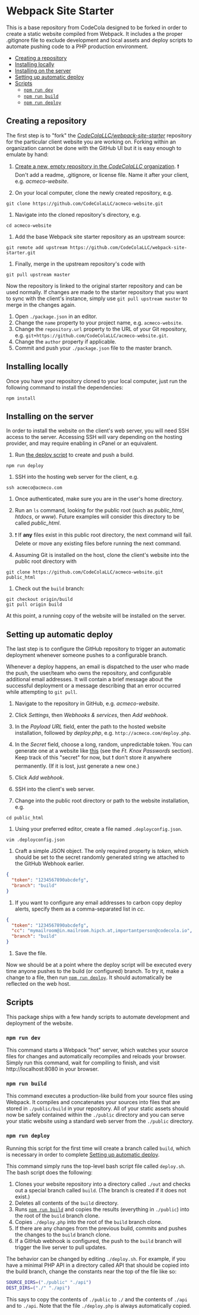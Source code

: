 # Webpack Site Starter

This is a base repository from CodeCola designed to be forked in order to create a static website compiled from Webpack. It includes a the proper .gitignore file to exclude development and local assets and deploy scripts to automate pushing code to a PHP production environment.

* [Creating a repository](#creating-a-repository)
* [Installing locally](#installing-locally)
* [Installing on the server](#installing-on-the-server)
* [Setting up automatic deploy](#setting-up-automatic-deploy)
* [Scripts](#scripts)
  * [`npm run dev`](#npm-run-dev)
  * [`npm run build`](#npm-run-build)
  * [`npm run deploy`](#npm-run-deploy)

## Creating a repository

The first step is to "fork" the *[CodeColaLLC/webpack-site-starter](https://github.com/CodeColaLLC/webpack-site-starter)* repository for the particular client website you are working on. Forking within an organization cannot be done with the GitHub UI but it is easy enough to emulate by hand:

1. [Create a new, empty repository in the *CodeColaLLC* organization](https://github.com/organizations/CodeColaLLC/repositories/new). ❗ Don't add a readme, .gitignore, or license file. Name it after your client, e.g. *acmeco-website*.

1. On your local computer, clone the newly created repository, e.g.
  ```
  git clone https://github.com/CodeColaLLC/acmeco-website.git
  ```

1. Navigate into the cloned repository's directory, e.g.
  ```
  cd acmeco-website
  ```

1. Add the base Webpack site starter repository as an upstream source:
  ```
  git remote add upstream https://github.com/CodeColaLLC/webpack-site-starter.git
  ```

1. Finally, merge in the upstream repository's code with
  ```
  git pull upstream master
  ```

Now the repository is linked to the original starter repository and can be used normally. If changes are made to the starter repository that you want to sync with the client's instance, simply use `git pull upstream master` to merge in the changes again.

1. Open `./package.json` in an editor.
1. Change the `name` property to your project name, e.g. `acmeco-website`.
1. Change the `repository.url` property to the URL of your Git repository, e.g. `git+https://github.com/CodeColaLLC/acmeco-website.git`.
1. Change the `author` property if applicable.
1. Commit and push your `./package.json` file to the master branch.

## Installing locally

Once you have your repository cloned to your local computer, just run the following command to install the dependencies:

```
npm install
```

## Installing on the server

In order to install the website on the client's web server, you will need SSH access to the server. Accessing SSH will vary depending on the hosting provider, and may require enabling in cPanel or an equivalent.

1. Run [the deploy script](#npm-run-deploy) to create and push a build.
  ```
  npm run deploy
  ```

1. SSH into the hosting web server for the client, e.g.
  ```
  ssh acmeco@acmeco.com
  ```

1. Once authenticated, make sure you are in the user's home directory.

1. Run an `ls` command, looking for the public root (such as *public_html*, *htdocs*, or *www*). Future examples will consider this directory to be called *public_html*. 

1. ❗ If **any** files exist in this public root directory, the next command will fail. Delete or move any existing files before running the next command.

1. Assuming Git is installed on the host, clone the client's website into the public root directory with
  ```
  git clone https://github.com/CodeColaLLC/acmeco-website.git public_html
  ```

1. Check out the `build` branch:
  ```
  git checkout origin/build
  git pull origin build
  ```

At this point, a running copy of the website will be installed on the server.

## Setting up automatic deploy

The last step is to configure the GitHub repository to trigger an automatic deployment whenever someone pushes to a configurable branch.

Whenever a deploy happens, an email is dispatched to the user who made the push, the user/team who owns the repository, and configurable additional email addresses. It will contain a brief message about the successful deployment or a message describing that an error occurred while attempting to `git pull`.

1. Navigate to the repository in GitHub, e.g. *acmeco-website*.

1. Click *Settings*, then *Webhooks & services*, then *Add webhook*.

1. In the *Payload URL* field, enter the path to the hosted website installation, followed by *deploy.php*, e.g. `http://acmeco.com/deploy.php`.

1. In the *Secret* field, choose a long, random, unpredictable token. You can generate one at a website like [this](http://randomkeygen.com/) (see the *Ft. Knox Passwords* section). Keep track of this "secret" for now, but ❗ don't store it anywhere permanently. (If it is lost, just generate a new one.)

1. Click *Add webhook*.

1. SSH into the client's web server.

1. Change into the public root directory or path to the website installation, e.g.
  ```
  cd public_html
  ```

1. Using your preferred editor, create a file named `.deployconfig.json`.
  ```
  vim .deployconfig.json
  ```

1. Craft a simple JSON object. The only required property is *token*, which should be set to the secret randomly generated string we attached to the GitHub Webhook earlier.
  ```json
  {
    "token": "1234567890abcdefg",
    "branch": "build"
  }
  ```

1. If you want to configure any email addresses to carbon copy deploy alerts, specify them as a comma-separated list in *cc*.
  ```json
  {
    "token": "1234567890abcdefg",
    "cc": "mymailroom@in.mailroom.hipch.at,importantperson@codecola.io",
    "branch": "build"
  }
  ```

1. Save the file.

Now we should be at a point where the deploy script will be executed every time anyone pushes to the build (or configured) branch. To try it, make a change to a file, then run [`npm run deploy`](#npm-run-deploy). It should automatically be reflected on the web host.

## Scripts

This package ships with a few handy scripts to automate development and deployment of the website.

### `npm run dev`

This command starts a Webpack "hot" server, which watches your source files for changes and automatically recompiles and reloads your browser. Simply run this command, wait for compiling to finish, and visit http://localhost:8080 in your browser.

### `npm run build`

This command executes a production-like build from your source files using Webpack. It compiles and concatenates your sources into files that are stored in `./public/build` in your repository. All of your static assets should now be safely contained within the `./public` directory and you can serve your static website using a standard web server from the `./public` directory.

### `npm run deploy`

Running this script for the first time will create a branch called `build`, which is necessary in order to complete [Setting up automatic deploy](#setting-up-automatic-deploy).

This command simply runs the top-level bash script file called `deploy.sh`. The bash script does the following:

1. Clones your website repository into a directory called `./out` and checks out a special branch called `build`. (The branch is created if it does not exist.)
1. Deletes all contents of the `build` directory.
1. Runs [`npm run build`](#npm-run-build) and copies the results (everything in `./public`) into the root of the `build` branch clone.
1. Copies `./deploy.php` into the root of the `build` branch clone.
1. If there are any changes from the previous build, commits and pushes the changes to the `build` branch clone.
1. If a GitHub webhook is configured, the push to the `build` branch will trigger the live server to pull updates.

The behavior can be changed by editing `./deploy.sh`. For example, if you have a minimal PHP API in a directory called API that should be copied into the build branch, change the constants near the top of the file like so:

```bash
SOURCE_DIRS=("./public" "./api")
DEST_DIRS=("./" "./api")
```

This says to copy the contents of `./public` to `./` and the contents of `./api` and to `./api`. Note that the file `./deploy.php` is always automatically copied.
